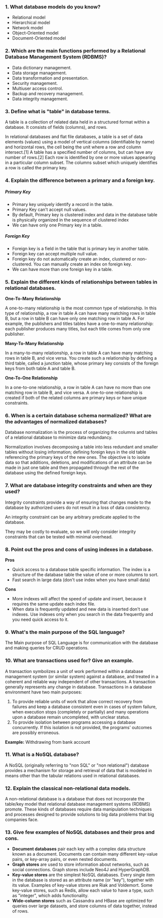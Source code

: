 ### 1. What database models do you know?
* Relational model
* Hierarchical model
* Network model
* Object-Oriented model
* Document-Oriented model

### 2. Which are the main functions performed by a Relational Database Management System (RDBMS)?
* Data dictionary management.
* Data storage management.
* Data transformation and presentation.
* Security management.
* Multiuser access control.
* Backup and recovery management.
* Data integrity management.

### 3. Define what is "table" in database terms.
A table is a collection of related data held in a structured format within a database. It consists of fields (columns), and rows.

In relational databases and flat file databases, a table is a set of data elements (values) using a model of vertical columns (identifiable by name) and horizontal rows, the cell being the unit where a row and column intersect.[1] A table has a specified number of columns, but can have any number of rows.[2] Each row is identified by one or more values appearing in a particular column subset. The columns subset which uniquely identifies a row is called the primary key.

### 4. Explain the difference between a primary and a foreign key.

##### Primary Key
* Primary key uniquely identify a record in the table.
* Primary Key can't accept null values.
* By default, Primary key is clustered index and data in the database table is physically organized in the sequence of clustered index
* We can have only one Primary key in a table.
##### Foreign Key
* Foreign key is a field in the table that is primary key in another table.
* Foreign key can accept multiple null value.
* Foreign key do not automatically create an index, clustered or non-clustered. You can manually create an index on foreign key.
* We can have more than one foreign key in a table.

### 5. Explain the different kinds of relationships between tables in relational databases.
**One-To-Many Relationship**

A one-to-many relationship is the most common type of relationship. In this type of relationship, a row in table A can have many matching rows in table B, but a row in table B can have only one matching row in table A. For example, the publishers and titles tables have a one-to-many relationship: each publisher produces many titles, but each title comes from only one publisher.

**Many-To-Many Relationship**

In a many-to-many relationship, a row in table A can have many matching rows in table B, and vice versa. You create such a relationship by defining a third table, called a junction table, whose primary key consists of the foreign keys from both table A and table B.

**One-To-One Relationship**

In a one-to-one relationship, a row in table A can have no more than one matching row in table B, and vice versa. A one-to-one relationship is created if both of the related columns are primary keys or have unique constraints.

### 6. When is a certain database schema normalized? What are the advantages of normalized databases?

Database normalization is the process of organizing the columns and tables of a relational database to minimize data redundancy.

Normalization involves decomposing a table into less redundant and smaller tables without losing information; defining foreign keys in the old table referencing the primary keys of the new ones. The objective is to isolate data so that additions, deletions, and modifications of an attribute can be made in just one table and then propagated through the rest of the database using the defined foreign keys.

### 7. What are database integrity constraints and when are they used?

Integrity constraints provide a way of ensuring that changes made to the database by authorized users do not result in a loss of data consistency.

An integrity constraint can be any arbitrary predicate applied to the database.

They may be costly to evaluate, so we will only consider integrity constraints that can be tested with minimal overhead.

### 8. Point out the pros and cons of using indexes in a database.

**Pros**

*	Quick access to a database table specific information. The index is a structure of the database table the value of one or more columns to sort.
*	Fast search in large data (don't use index when you have small data)

**Cons**

*  More indexes will affect the speed of update and insert, because it requires the same update each index file.
*  When data is frequently updated and new data is inserted don't use indexes. Use indexes only when you search in the data frequently and you need quick access to it.

### 9. What's the main purpose of the SQL language?

The Main purpose of SQL Language is for communication with the database and making queries for CRUD operations.

### 10. What are transactions used for? Give an example.

A transaction symbolizes a unit of work performed within a database management system (or similar system) against a database, and treated in a coherent and reliable way independent of other transactions. A transaction generally represents any change in database. Transactions in a database environment have two main purposes:

1. To provide reliable units of work that allow correct recovery from failures and keep a database consistent even in cases of system failure, when execution stops (completely or partially) and many operations upon a database remain uncompleted, with unclear status.
2. To provide isolation between programs accessing a database concurrently. If this isolation is not provided, the programs' outcomes are possibly erroneous.

**Example:**
Withdrawing from bank account

### 11. What is a NoSQL database?
A NoSQL (originally referring to "non SQL" or "non relational") database provides a mechanism for storage and retrieval of data that is modeled in means other than the tabular relations used in relational databases.

### 12. Explain the classical non-relational data models.

A non-relational database is a database that does not incorporate the table/key model that relational database management systems (RDBMS) promote.
These kinds of databases require data manipulation techniques and processes designed to provide solutions to big data problems that big companies face. 

### 13. Give few examples of NoSQL databases and their pros and cons.

* **Document databases** pair each key with a complex data structure known as a document. Documents can contain many different key-value pairs, or key-array pairs, or even nested documents.
* **Graph stores** are used to store information about networks, such as social connections. Graph stores include Neo4J and HyperGraphDB.
* **Key-value stores** are the simplest NoSQL databases. Every single item in the database is stored as an attribute name (or "key"), together with its value. Examples of key-value stores are Riak and Voldemort. Some key-value stores, such as Redis, allow each value to have a type, such as "integer", which adds functionality.
* **Wide-column stores** such as Cassandra and HBase are optimized for queries over large datasets, and store columns of data together, instead of rows.

